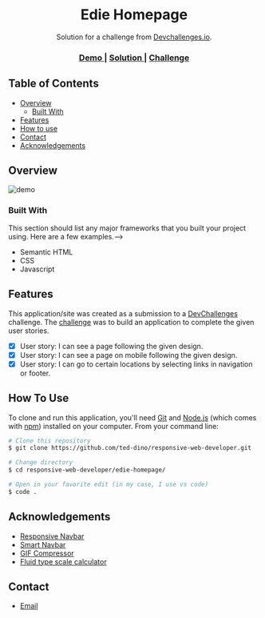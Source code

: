 <h1 align="center">Edie Homepage</h1>

<div align="center">
   Solution for a challenge from  <a href="http://devchallenges.io" target="_blank">Devchallenges.io</a>.
</div>

<div align="center">
  <h3>
    <a href="https://ted-dino.github.io/responsive-web-developer/edie-homepage/">
      Demo
    </a>
    <span> | </span>
    <a href="https://devchallenges.io/solutions/OBY4HrGIEvfL74IqXqF4">
      Solution
    </a>
    <span> | </span>
    <a href="https://devchallenges.io/challenges/xobQBuf8zWWmiYMIAZe0">
      Challenge
    </a>
  </h3>
</div>

## Table of Contents

- [Overview](#overview)
  - [Built With](#built-with)
- [Features](#features)
- [How to use](#how-to-use)
- [Contact](#contact)
- [Acknowledgements](#acknowledgements)

## Overview

![demo](https://user-images.githubusercontent.com/84649871/149305338-15afbb20-15a1-4e8e-ba9d-1a38201cdb49.gif)


### Built With

This section should list any major frameworks that you built your project using. Here are a few examples.-->

- Semantic HTML
- CSS
- Javascript

## Features

This application/site was created as a submission to a [DevChallenges](https://devchallenges.io/challenges) challenge. The [challenge](https://devchallenges.io/challenges/xobQBuf8zWWmiYMIAZe0) was to build an application to complete the given user stories.

- [x] User story: I can see a page following the given design.
- [x] User story: I can see a page on mobile following the given design. 
- [x] User story: I can go to certain locations by selecting links in navigation or footer. 

## How To Use

To clone and run this application, you'll need [Git](https://git-scm.com) and [Node.js](https://nodejs.org/en/download/) (which comes with [npm](http://npmjs.com)) installed on your computer. From your command line:

```bash
# Clone this repository
$ git clone https://github.com/ted-dino/responsive-web-developer.git

# Change directory
$ cd responsive-web-developer/edie-homepage/

# Open in your favorite edit (in my case, I use vs code)
$ code .
```

## Acknowledgements
- [Responsive Navbar](https://www.youtube.com/results?search_query=kevin+powell+navbar)
- [Smart Navbar](https://css-tricks.com/creating-a-smart-navbar-with-vanilla-javascript/)
- [GIF Compressor](https://gifcompressor.com/) 
- [Fluid type scale calculator](https://utopia.fyi/type/calculator/)

## Contact

- <a href="mailto:ted23@tutanota.com">Email</a>
